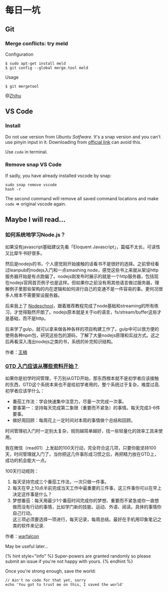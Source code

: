 # 每日一坑

## Git

### Merge conflicts: try **meld**

Configuration

```text
$ sudo apt-get install meld
$ git config --global merge.tool meld
```

Usage

```text
$ git mergetool
```

@[Zhihu](https://www.zhihu.com/question/21215715/answer/17540457)

## VS Code

### Install

Do not use version from _Ubuntu Sotfware_. It's a snap version and you can't use pinyin input in it. Downloading from [official link](https://code.visualstudio.com/download) can avoid this.

Use `code` in terminal.

### Remove snap VS Code

If sadly, you have already installed vscode by snap:

```text
sudo snap remove vscode
hash -r
```

The second command will remove all saved command locations and make `code` =&gt; original vscode again.

## Maybe I will read...

### 如何系统地学习Node.js？

如果没有javascript基础建议先看「Eloquent Javascript」，篇幅不太长，可读性又比犀牛书好很多。

然后是nodejs的书，个人感觉刚开始接触的话看书不是很好的选择。之前曾经看过leanpub的nodejs入门和一点smashing node，感觉这些书上来就从架设http服务器开始是有点跑偏了。nodejs刚发布时展示的就是一个http服务器，包括现在nodejs官网首页例子也是这样。但如果你之前没有用其他语言做过服务器，理解例子里那些架构的内在逻辑和如何进行自己的变通不是一件容易的事。更何况很多人根本不需要架设服务器。

后来我上了 [Nodeschool](http://nodeschool.io)，跟着推荐教程完成了node基础和streaming的所有练习，才觉得豁然开朗了。nodejs原本就是关于io的语言，fs/stream/buffer这些才是基础，而不是http。

后来学了gulp，就可以拿来做各种各样的项目构建工作了。gulp中可以很方便的使用各种npm包，研究这些包的源码，了解了大量nodejs原理和实战方式。这之后再看深入浅出nodejs之类的书，系统的补完知识结构。

作者：[王楠](https://www.zhihu.com/question/21567720/answer/43837344)

### [GTD 入门应该从哪些资料开始？](https://www.zhihu.com/question/23051794)

如果你是初学时间管理，千万别从GTD开始，那东西根本就不是初学者应该接触的东西，GTD这个系统本来也不是给初学者用的，整个系统过于复杂，难度过高.  
初学者应该学什么：

* 番茄工作法：学会快速集中注意力，尽量一次完成一次事。
* 要事第一：坚持每天完成第二象限（重要而不紧急）的事情。每天完成3-6件要事。
* 做好周回顾：每周花上一定时间对本周的事情做个总结和回顾。  

时间管理初入门时一定别太复杂，规则越简单越好，找一些轻量化的效率工具来使用。

我在微信（read01）上发起的100天行动，完全符合这几项，只要你能坚持100天，时间管理就入门了，当你把这几件事形成习惯之后，再把精力放在GTD上，成功的机会能大一点。

100天行动规则：  
1. 每天坚持完成三个番茄工作法，一次只做一件事。  
2. 每天在早上10点半前完成当天工作中最重要的三件事，这三件事你可以在早上决定这件事是什么？  
3. 梦想番茄：每天用最少1个番茄时间完成你的梦想、重要而不紧急或你一直想做而没有行动的事情，比如学门新的技能、运动、外语、阅读。具体的事情你自己行动。  
这三项必须要选择一项进行，每天记录，每周总结。最好在手机用印象笔记之类的软件来记录.

作者：[warfalcon](https://www.zhihu.com/question/23051794/answer/24689356)

May be useful later...

{% hint style="info" %}
Super-powers are granted randomly so please submit an issue if you're not happy with yours.
{% endhint %}

Once you're strong enough, save the world:

```text
// Ain't no code for that yet, sorry
echo 'You got to trust me on this, I saved the world'
```

